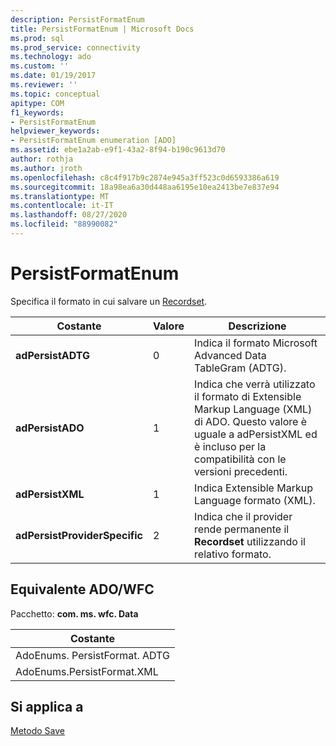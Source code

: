 ```yaml
---
description: PersistFormatEnum
title: PersistFormatEnum | Microsoft Docs
ms.prod: sql
ms.prod_service: connectivity
ms.technology: ado
ms.custom: ''
ms.date: 01/19/2017
ms.reviewer: ''
ms.topic: conceptual
apitype: COM
f1_keywords:
- PersistFormatEnum
helpviewer_keywords:
- PersistFormatEnum enumeration [ADO]
ms.assetid: ebe1a2ab-e9f1-43a2-8f94-b190c9613d70
author: rothja
ms.author: jroth
ms.openlocfilehash: c8c4f917b9c2874e945a3ff523c0d6593386a619
ms.sourcegitcommit: 18a98ea6a30d448aa6195e10ea2413be7e837e94
ms.translationtype: MT
ms.contentlocale: it-IT
ms.lasthandoff: 08/27/2020
ms.locfileid: "88990082"
---
```

# <a name="persistformatenum"></a>PersistFormatEnum
Specifica il formato in cui salvare un [Recordset](./recordset-object-ado.md).  
  
|Costante|Valore|Descrizione|  
|--------------|-----------|-----------------|  
|**adPersistADTG**|0|Indica il formato Microsoft Advanced Data TableGram (ADTG).|  
|**adPersistADO**|1|Indica che verrà utilizzato il formato di Extensible Markup Language (XML) di ADO. Questo valore è uguale a adPersistXML ed è incluso per la compatibilità con le versioni precedenti.|  
|**adPersistXML**|1|Indica Extensible Markup Language formato (XML).|  
|**adPersistProviderSpecific**|2|Indica che il provider rende permanente il **Recordset** utilizzando il relativo formato.|  
  
## <a name="adowfc-equivalent"></a>Equivalente ADO/WFC  
 Pacchetto: **com. ms. wfc. Data**  
  
|Costante|  
|--------------|  
|AdoEnums. PersistFormat. ADTG|  
|AdoEnums.PersistFormat.XML|  
  
## <a name="applies-to"></a>Si applica a  
 [Metodo Save](./save-method.md)